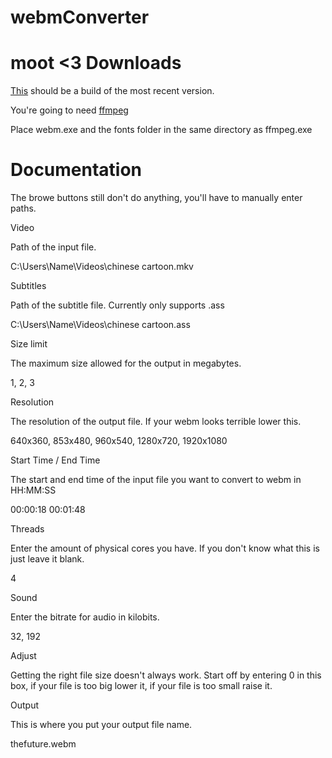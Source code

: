 webmConverter
=========
moot <3
Downloads
=========
[This](https://github.com/Wsheerio/webmConverter/raw/master/Executable/webmConverter.zip) should be a build of the most recent version.

You're going to need [ffmpeg](http://ffmpeg.zeranoe.com/builds/)

Place webm.exe and the fonts folder in the same directory as ffmpeg.exe

Documentation
=========
The browe buttons still don't do anything, you'll have to manually enter paths.

Video

Path of the input file.

C:\Users\Name\Videos\chinese cartoon.mkv

Subtitles

Path of the subtitle file. Currently only supports .ass

C:\Users\Name\Videos\chinese cartoon.ass

Size limit

The maximum size allowed for the output in megabytes.

1, 2, 3

Resolution

The resolution of the output file. If your webm looks terrible lower this.

640x360, 853x480, 960x540, 1280x720, 1920x1080

Start Time / End Time

The start and end time of the input file you want to convert to webm in HH:MM:SS

00:00:18 00:01:48

Threads

Enter the amount of physical cores you have. If you don't know what this is just leave it blank.

4

Sound

Enter the bitrate for audio in kilobits.

32, 192

Adjust

Getting the right file size doesn't always work. Start off by entering 0 in this box, if your file is too big lower it, if your file is too small raise it.

Output

This is where you put your output file name.

thefuture.webm
